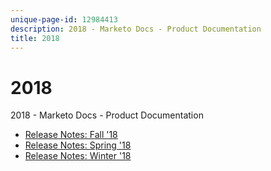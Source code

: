 ```yaml
---
unique-page-id: 12984413
description: 2018 - Marketo Docs - Product Documentation
title: 2018
---
```


# 2018

2018 - Marketo Docs - Product Documentation

* [Release Notes: Fall '18](2018/release-notes-fall-18.md)
* [Release Notes: Spring '18](2018/release-notes-spring-18.md)
* [Release Notes: Winter '18](2018/release-notes-winter-18.md)

